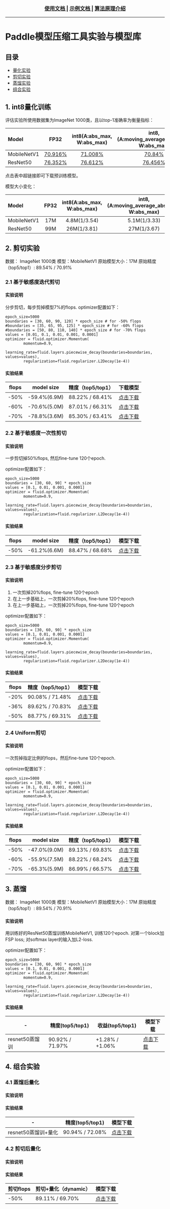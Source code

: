 ﻿<div align="center">
  <h3>
    <a href="usage.md">
      使用文档
    </a>
    <span> | </span>
    <a href="demo.md">
      示例文档
    </a>
    <span> | </span>
    <a href="tutorial.md">
      算法原理介绍
    </a>
  </h3>
</div>


---
# Paddle模型压缩工具实验与模型库

## 目录

- [量化实验](#int8量化训练)
- [剪切实验](#剪切实验)
- [蒸馏实验](蒸馏实验)
- [组合实验](组合实验)


## 1. int8量化训练

评估实验所使用数据集为ImageNet 1000类，且以top-1准确率为衡量指标：

| Model | FP32| int8(A:abs_max, W:abs_max) | int8, (A:moving_average_abs_max, W:abs_max) |int8, (A:abs_max, W:channel_wise_abs_max) |
|:---|:---:|:---:|:---:|:---:|
|MobileNetV1|[70.916%]()|[71.008%]()|[70.84%]()|[71.00%]()|
|ResNet50|[76.352%]()|[76.612%]()|[76.456%]()|[76.73%]()|

点击表中超链接即可下载预训练模型。

模型大小变化：

| Model | FP32| int8(A:abs_max, W:abs_max) | int8, (A:moving_average_abs_max, W:abs_max) |int8, (A:abs_max, W:channel_wise_abs_max) |
|:---|:---:|:---:|:---:|:---:|
|MobileNetV1|17M|4.8M(1/3.54)|5.1M(1/3.33)|4.9M(1/3.47)|
|ResNet50|99M|26M(1/3.81)|27M(1/3.67)|27M(1/3.67)|


## 2. 剪切实验

数据： ImageNet 1000类
模型：MobileNetV1
原始模型大小：17M
原始精度（top5/top1）: 89.54% / 70.91%

### 2.1 基于敏感度迭代剪切

#### 实验说明

分步剪切，每步剪掉模型7%的flops.
optimizer配置如下：

```
epoch_size=5000
boundaries = [30, 60, 90, 120] * epoch_size # for -50% flops
#boundaries = [35, 65, 95, 125] * epoch_size # for -60% flops
#boundaries = [50, 80, 110, 140] * epoch_size # for -70% flops
values = [0.01, 0.1, 0.01, 0.001, 0.0001]
optimizer = fluid.optimizer.Momentum(
        momentum=0.9,
        learning_rate=fluid.layers.piecewise_decay(boundaries=boundaries, values=values),
        regularization=fluid.regularizer.L2Decay(1e-4))
```

#### 实验结果


| flops |model size| 精度（top5/top1） |下载模型|
|---|---|---|---|
| -50%|-59.4%(6.9M) |88.22% / 68.41%   |[点击下载](https://paddle-slim-models.bj.bcebos.com/sensitive_filter_pruning_0.5_model.tar.gz)|
| -60%|-70.6%(5.0M)|87.01% / 66.31% |[点击下载](https://paddle-slim-models.bj.bcebos.com/sensitive_filter_pruning_0.6_model.tar.gz)|
| -70%|-78.8%(3.6M)|85.30% / 63.41%  |[点击下载](https://paddle-slim-models.bj.bcebos.com/sensitive_filter_pruning_0.7_model.tar.gz)|

### 2.2 基于敏感度一次性剪切

#### 实验说明

一步剪切掉50%flops, 然后fine-tune 120个epoch.

optimizer配置如下：

```
epoch_size=5000
boundaries = [30, 60, 90] * epoch_size
values = [0.1, 0.01, 0.001, 0.0001]
optimizer = fluid.optimizer.Momentum(
        momentum=0.9,
        learning_rate=fluid.layers.piecewise_decay(boundaries=boundaries, values=values),
        regularization=fluid.regularizer.L2Decay(1e-4))
```

#### 实验结果

| flops |model size|精度（top5/top1） |模型下载|
|---|---|---|---|
| -50%|-61.2%(6.6M)|  88.47% / 68.68% |[点击下载](https://paddle-slim-models.bj.bcebos.com/sensitive_filter_pruning_0.5-1step.tar.gz)|

### 2.3 基于敏感度分步剪切

#### 实验说明

1. 一次剪掉20%flops, fine-tune 120个epoch
2. 在上一步基础上，一次剪掉20%flops, fine-tune 120个epoch
3. 在上一步基础上，一次剪掉20%flops, fine-tune 120个epoch

optimizer配置如下：

```
epoch_size=5000
boundaries = [30, 60, 90] * epoch_size
values = [0.1, 0.01, 0.001, 0.0001]
optimizer = fluid.optimizer.Momentum(
        momentum=0.9,
        learning_rate=fluid.layers.piecewise_decay(boundaries=boundaries, values=values),
        regularization=fluid.regularizer.L2Decay(1e-4))
```

#### 实验结果

| flops |精度（top5/top1）|模型下载 |
|---|---|---|
| -20%|90.08% / 71.48% |[点击下载](https://paddle-slim-models.bj.bcebos.com/sensitive_filter_pruning_3step_0.2_model.tar.gz)|
| -36%|89.62% / 70.83%|[点击下载](https://paddle-slim-models.bj.bcebos.com/sensitive_filter_pruning_3step_0.36_model.tar.gz)|
| -50%|88.77% / 69.31%|[点击下载](https://paddle-slim-models.bj.bcebos.com/sensitive_filter_pruning_3step_0.5_model.tar.gz)|


### 2.4 Uniform剪切

#### 实验说明

一次剪掉指定比例的flops，然后fine-tune 120个epoch.

optimizer配置如下：

```
epoch_size=5000
boundaries = [30, 60, 90] * epoch_size
values = [0.1, 0.01, 0.001, 0.0001]
optimizer = fluid.optimizer.Momentum(
        momentum=0.9,
        learning_rate=fluid.layers.piecewise_decay(boundaries=boundaries, values=values),
        regularization=fluid.regularizer.L2Decay(1e-4))
```

#### 实验结果

| flops |model size|精度（top5/top1） |模型下载 |
|---|---|---|---|
| -50%|-47.0%(9.0M) | 89.13% / 69.83%|[点击下载](https://paddle-slim-models.bj.bcebos.com/uniform_filter_pruning_0.5_model.tar.gz)|
| -60%|-55.9%(7.5M)|88.22% / 68.24%| [点击下载](https://paddle-slim-models.bj.bcebos.com/uniform_filter_pruning_0.6_model.tar.gz)|
| -70%|-65.3%(5.9M)|86.99% / 66.57%| [点击下载](https://paddle-slim-models.bj.bcebos.com/uniform_filter_pruning_0.7_model.tar.gz)|


## 3. 蒸馏

数据： ImageNet 1000类
模型：MobileNetV1
原始模型大小：17M
原始精度（top5/top1）: 89.54% / 70.91%

#### 实验说明

用训练好的ResNet50蒸馏训练MobileNetV1, 训练120个epoch. 对第一个block加FSP loss; 对softmax layer的输入加L2-loss.

optimizer配置如下：

```
epoch_size=5000
boundaries = [30, 60, 90] * epoch_size
values = [0.1, 0.01, 0.001, 0.0001]
optimizer = fluid.optimizer.Momentum(
        momentum=0.9,
        learning_rate=fluid.layers.piecewise_decay(boundaries=boundaries, values=values),
        regularization=fluid.regularizer.L2Decay(1e-4))
```

#### 实验结果

|- |精度(top5/top1) |收益(top5/top1)|模型下载 |
|---|---|---|---|
| resnet50蒸馏训| 90.92% / 71.97%| +1.28% / +1.06%| [点击下载](https://paddle-slim-models.bj.bcebos.com/mobilenetv1_resnet50_distillation_model.tar.gz)|


## 4. 组合实验

### 4.1 蒸馏后量化

#### 实验说明

#### 实验结果

|- |精度(top5/top1) |模型下载 |
|---|---|---|
| resnet50蒸馏训+量化|90.94% / 72.08%| [点击下载]()|


### 4.2 剪切后量化


#### 实验说明

#### 实验结果

| 剪切flops |剪切+量化（dynamic）|模型下载 |
|---|---|---|
| -50%|89.11% / 69.70%| [点击下载]()|
